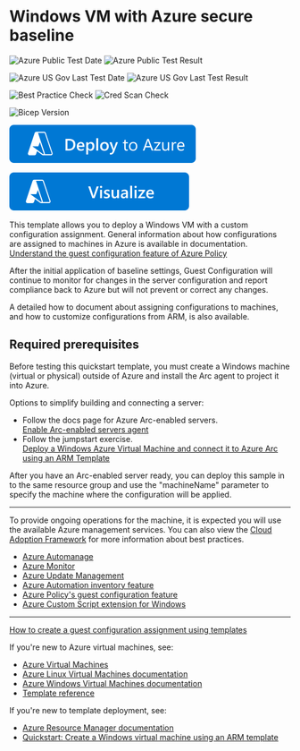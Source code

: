 # Windows VM with Azure secure baseline

![Azure Public Test Date](https://azurequickstartsservice.blob.core.windows.net/badges/quickstarts/microsoft.compute/vm-windows-baseline/PublicLastTestDate.svg)
![Azure Public Test Result](https://azurequickstartsservice.blob.core.windows.net/badges/quickstarts/microsoft.compute/vm-windows-baseline/PublicDeployment.svg)

![Azure US Gov Last Test Date](https://azurequickstartsservice.blob.core.windows.net/badges/quickstarts/microsoft.compute/vm-windows-baseline/FairfaxLastTestDate.svg)
![Azure US Gov Last Test Result](https://azurequickstartsservice.blob.core.windows.net/badges/quickstarts/microsoft.compute/vm-windows-baseline/FairfaxDeployment.svg)

![Best Practice Check](https://azurequickstartsservice.blob.core.windows.net/badges/quickstarts/microsoft.compute/vm-windows-baseline/BestPracticeResult.svg)
![Cred Scan Check](https://azurequickstartsservice.blob.core.windows.net/badges/quickstarts/microsoft.compute/vm-windows-baseline/CredScanResult.svg)

![Bicep Version](https://azurequickstartsservice.blob.core.windows.net/badges/quickstarts/microsoft.compute/vm-windows-baseline/BicepVersion.svg)

[![Deploy To Azure](https://raw.githubusercontent.com/Azure/azure-quickstart-templates/master/1-CONTRIBUTION-GUIDE/images/deploytoazure.svg?sanitize=true)](https://portal.azure.com/#create/Microsoft.Template/uri/https%3A%2F%2Fraw.githubusercontent.com%2FAzure%2Fazure-quickstart-templates%2Fmaster%2Fquickstarts%2Fmicrosoft.compute%2Fvm-windows-baseline%2Fazuredeploy.json)

[![Visualize](https://raw.githubusercontent.com/Azure/azure-quickstart-templates/master/1-CONTRIBUTION-GUIDE/images/visualizebutton.svg?sanitize=true)](http://armviz.io/#/?load=https%3A%2F%2Fraw.githubusercontent.com%2FAzure%2Fazure-quickstart-templates%2Fmaster%2Fquickstarts%2Fmicrosoft.compute%2Fvm-windows-baseline%2Fazuredeploy.json)

This template allows you to deploy a Windows VM with a custom configuration assignment. General information about how configurations are assigned to machines in Azure is available in documentation.
[Understand the guest configuration feature of Azure Policy](https://docs.microsoft.com/en-us/azure/governance/policy/concepts/guest-configuration)

After the initial application of baseline settings, Guest Configuration will continue to monitor for changes in the server configuration and report compliance back to Azure but will not prevent or correct any changes.

A detailed how to document about assigning configurations to machines, and how to customize
configurations from ARM, is also available.

## Required prerequisites

Before testing this quickstart template, you must create a Windows machine
(virtual or physical) outside of Azure and install the Arc agent
to project it into Azure.

Options to simplify building and connecting a server:
- Follow the docs page for Azure Arc-enabled servers.<br>
  [Enable Arc-enabled servers agent](https://docs.microsoft.com/en-us/azure/azure-arc/servers/learn/quick-enable-hybrid-vm)
- Follow the jumpstart exercise.<br>
  [Deploy a Windows Azure Virtual Machine and connect it to Azure Arc using an ARM Template](https://azurearcjumpstart.io/azure_arc_jumpstart/azure_arc_servers/azure/azure_arm_template_win/)

After you have an Arc-enabled server ready, you can deploy this sample
in to the same resource group and use the "machineName" parameter to specify
the machine where the configuration will be applied.


---

To provide ongoing operations for the machine, it is expected you will use the available
Azure management services. You can also view the
[Cloud Adoption Framework](https://docs.microsoft.com/azure/cloud-adoption-framework/manage/azure-server-management/)
for more information about best practices.

- [Azure Automanage](https://docs.microsoft.com/azure/automanage/automanage-virtual-machines)
- [Azure Monitor](https://docs.microsoft.com/azure/azure-monitor/)
- [Azure Update Management](https://docs.microsoft.com/azure/automation/update-management/overview)
- [Azure Automation inventory feature](https://docs.microsoft.com/azure/automation/change-tracking/manage-inventory-vms)
- [Azure Policy's guest configuration feature](https://docs.microsoft.com/azure/governance/policy/concepts/guest-configuration)
- [Azure Custom Script extension for Windows](https://docs.microsoft.com/azure/virtual-machines/extensions/custom-script-windows)

---

[How to create a guest configuration assignment using templates](https://docs.microsoft.com/en-us/azure/governance/policy/how-to/guest-configuration-create-assignment)

If you're new to Azure virtual machines, see:

- [Azure Virtual Machines](https://azure.microsoft.com/services/virtual-machines/)
- [Azure Linux Virtual Machines documentation](https://docs.microsoft.com/azure/virtual-machines/linux/)
- [Azure Windows Virtual Machines documentation](https://docs.microsoft.com/azure/virtual-machines/windows/)
- [Template reference](https://docs.microsoft.com/azure/templates/microsoft.compute/allversions)

If you're new to template deployment, see:

- [Azure Resource Manager documentation](https://docs.microsoft.com/azure/azure-resource-manager/)
- [Quickstart: Create a Windows virtual machine using an ARM template](https://docs.microsoft.com/azure/virtual-machines/windows/quick-create-template)
